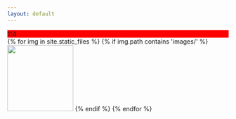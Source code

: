 ```yaml
---
layout: default
---
```

<div style="background-color: #F00">114</div>
<div id="gallery">
{% for img in site.static_files %}
  {% if img.path contains 'images/' %}
    <a href="{{ img.path | relative_url }}"><img src="{{ img.path | relative_url }}" width="150"></a>
  {% endif %}
{% endfor %}
</div>